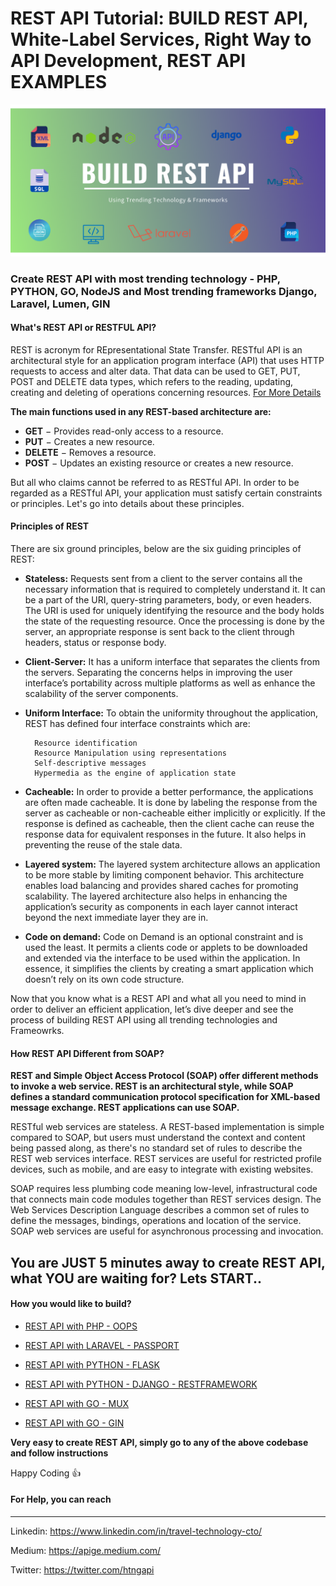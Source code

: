 # REST API Tutorial: BUILD REST API, White-Label Services, Right Way to API Development, REST API EXAMPLES
![Build REST API Using Trending Technology](https://github.com/TravelXML/Create-API-PYTHON-PHP-NODEJS-GO-DJANGO-LARAVEL-LUMEN-REST-API/blob/main/images/Build%20REST%20api.png)
### Create REST API with most trending technology - PHP, PYTHON, GO, NodeJS and Most trending frameworks Django, Laravel, Lumen, GIN
#### What's REST API or RESTFUL API?

REST is acronym for REpresentational State Transfer. RESTful API is an architectural style for an application program interface (API) that uses HTTP requests to access and alter data. That data can be used to GET, PUT, POST and DELETE data types, which refers to the reading, updating, creating and deleting of operations concerning resources. [For More Details](https://en.wikipedia.org/wiki/Representational_state_transfer)

**The main functions used in any REST-based architecture are:**
- **GET** − Provides read-only access to a resource.
- **PUT** − Creates a new resource.
- **DELETE** − Removes a resource.
- **POST** − Updates an existing resource or creates a new resource.

But all who claims cannot be referred to as RESTful API. In order to be regarded as a RESTful API, your application must satisfy certain constraints or principles. Let's go into details about these principles.

#### Principles of REST

There are six ground principles, below are the six guiding principles of REST:

- **Stateless:**
    Requests sent from a client to the server contains all the necessary information that is required to completely understand it. It can be a part of the URI, query-string parameters, body, or even headers. The URI is used for uniquely identifying the resource and the body holds the state of the requesting resource. Once the processing is done by the server, an appropriate response is sent back to the client through headers, status or response body.
 - **Client-Server:** 
    It has a uniform interface that separates the clients from the servers. Separating the concerns helps in improving the user interface’s portability across multiple platforms as well as enhance the scalability of the server components.
    
- **Uniform Interface:**
    To obtain the uniformity throughout the application, REST has defined four interface constraints which are:
    
        Resource identification
        Resource Manipulation using representations
        Self-descriptive messages
        Hypermedia as the engine of application state
- **Cacheable:**
In order to provide a better performance, the applications are often made cacheable. It is done by labeling the response from the server as cacheable or non-cacheable either implicitly or explicitly. If the response is defined as cacheable, then the client cache can reuse the response data for equivalent responses in the future. It also helps in preventing the reuse of the stale data.
    
- **Layered system:**
The layered system architecture allows an application to be more stable by limiting component behavior.  This architecture enables load balancing and provides shared caches for promoting scalability. The layered architecture also helps in enhancing the application’s security as components in each layer cannot interact beyond the next immediate layer they are in.
    
- **Code on demand:** 
    Code on Demand is an optional constraint and is used the least. It permits a clients code or applets to be downloaded and extended via the interface to be used within the application. In essence, it simplifies the clients by creating a smart application which doesn’t rely on its own code structure.

Now that you know what is a REST API and what all you need to mind in order to deliver an efficient application, let’s dive deeper and see the process of building REST API using all trending technologies and Frameowrks.


#### How REST API Different from SOAP?

**REST and Simple Object Access Protocol (SOAP) offer different methods to invoke a web service. REST is an architectural style, while SOAP defines a standard communication protocol specification for XML-based message exchange. REST applications can use SOAP.**

RESTful web services are stateless. A REST-based implementation is simple compared to SOAP, but users must understand the context and content being passed along, as there's no standard set of rules to describe the REST web services interface. REST services are useful for restricted profile devices, such as mobile, and are easy to integrate with existing websites.

SOAP requires less plumbing code meaning low-level, infrastructural code that connects main code modules together than REST services design. The Web Services Description Language describes a common set of rules to define the messages, bindings, operations and location of the service. SOAP web services are useful for asynchronous processing and invocation.

## You are JUST 5 minutes away to create REST API, what YOU are waiting for? Lets START..

#### How you would like to build? 

  * [REST API with PHP - OOPS](https://github.com/TravelXML/REST-API-WITH-PYTHON-PHP-NODEJS-GO-DJANGO-LARAVEL-LUMEN-Examples/tree/main/PHP-OOPS)
  * [REST API with LARAVEL - PASSPORT](https://github.com/TravelXML/REST-API-WITH-PYTHON-PHP-NODEJS-GO-DJANGO-LARAVEL-LUMEN-Examples/tree/main/LARAVEL-PASSPORT)
  * [REST API with PYTHON - FLASK](https://github.com/TravelXML/REST-API-WITH-PYTHON-PHP-NODEJS-GO-DJANGO-LARAVEL-LUMEN-Examples/tree/main/PYTHON)
  * [REST API with PYTHON - DJANGO - RESTFRAMEWORK](https://github.com/TravelXML/REST-API-WITH-PYTHON-PHP-NODEJS-GO-DJANGO-LARAVEL-LUMEN-Examples/tree/main/PYTHON-DJANGO-REST-FRAMEWORK)
  * [REST API with GO - MUX](https://github.com/TravelXML/REST-API-WITH-PYTHON-PHP-NODEJS-GO-DJANGO-LARAVEL-LUMEN-Examples/tree/main/GOLANG-MUX)  
  
  * [REST API with GO - GIN](https://github.com/TravelXML/REST-API-WITH-PYTHON-PHP-NODEJS-GO-DJANGO-LARAVEL-LUMEN-Examples/tree/main/GOLANG-GIN)


**Very easy to create REST API, simply go to any of the above codebase and follow instructions**

Happy Coding 👍

#### For Help, you can reach
-------------------------------

Linkedin: https://www.linkedin.com/in/travel-technology-cto/

Medium: https://apige.medium.com/

Twitter: https://twitter.com/htngapi


